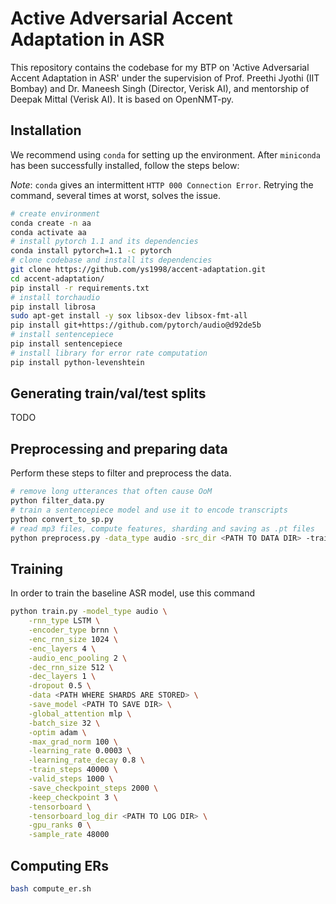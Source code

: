 # Active Adversarial Accent Adaptation in ASR

This repository contains the codebase for my BTP on 'Active Adversarial Accent Adaptation in ASR' under the supervision of Prof. Preethi Jyothi (IIT Bombay) and Dr. Maneesh Singh (Director, Verisk AI), and mentorship of Deepak Mittal (Verisk AI). It is based on OpenNMT-py.

## Installation

We recommend using `conda` for setting up the environment. After `miniconda` has been successfully installed, follow the steps below:

*Note*: `conda` gives an intermittent `HTTP 000 Connection Error`. Retrying the command, several times at worst, solves the issue.
```bash
# create environment
conda create -n aa
conda activate aa
# install pytorch 1.1 and its dependencies
conda install pytorch=1.1 -c pytorch
# clone codebase and install its dependencies
git clone https://github.com/ys1998/accent-adaptation.git
cd accent-adaptation/
pip install -r requirements.txt
# install torchaudio
pip install librosa
sudo apt-get install -y sox libsox-dev libsox-fmt-all
pip install git+https://github.com/pytorch/audio@d92de5b
# install sentencepiece
pip install sentencepiece
# install library for error rate computation
pip install python-levenshtein
```

## Generating train/val/test splits

TODO

## Preprocessing and preparing data

Perform these steps to filter and preprocess the data.
```bash
# remove long utterances that often cause OoM
python filter_data.py
# train a sentencepiece model and use it to encode transcripts
python convert_to_sp.py
# read mp3 files, compute features, sharding and saving as .pt files
python preprocess.py -data_type audio -src_dir <PATH TO DATA DIR> -train_src <PATH TO SRC TRAIN FILE> -train_tgt <PATH TO TGT TRAIN FILE> -valid_src <PATH TO SRC VALID FILE> -valid_tgt <PATH TO TGT VALID FILE> -save_data <PATH TO SAVE DIR> --src_seq_length <MAX SRC SEQ LEN> --tgt_seq_length <MAX TGT SEQ LEN> -sample_rate <SAMPLE RATE> -shard_size <SHARD SIZE> [--overwrite]
```

## Training
In order to train the baseline ASR model, use this command
```bash
python train.py -model_type audio \
  	-rnn_type LSTM \
  	-encoder_type brnn \
  	-enc_rnn_size 1024 \
  	-enc_layers 4 \
  	-audio_enc_pooling 2 \
  	-dec_rnn_size 512 \
  	-dec_layers 1 \
  	-dropout 0.5 \
  	-data <PATH WHERE SHARDS ARE STORED> \
  	-save_model <PATH TO SAVE DIR> \
	-global_attention mlp \
  	-batch_size 32 \
  	-optim adam \
  	-max_grad_norm 100 \
  	-learning_rate 0.0003 \
  	-learning_rate_decay 0.8 \
  	-train_steps 40000 \
  	-valid_steps 1000 \
  	-save_checkpoint_steps 2000 \
  	-keep_checkpoint 3 \
  	-tensorboard \
  	-tensorboard_log_dir <PATH TO LOG DIR> \
  	-gpu_ranks 0 \
 	-sample_rate 48000
```

## Computing ERs
```bash
bash compute_er.sh
```
